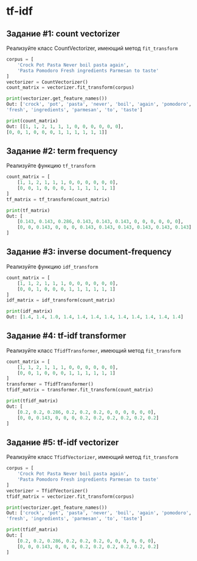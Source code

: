 # tf-idf
## Задание #1: count vectorizer
Реализуйте класс CountVectorizer, имеющий метод `fit_transform`
```python
corpus = [
    'Crock Pot Pasta Never boil pasta again',
    'Pasta Pomodoro Fresh ingredients Parmesan to taste'
]
vectorizer = CountVectorizer()
count_matrix = vectorizer.fit_transform(corpus)

print(vectorizer.get_feature_names())
Out: ['crock', 'pot', 'pasta', 'never', 'boil', 'again', 'pomodoro',
'fresh', 'ingredients', 'parmesan', 'to', 'taste']

print(count_matrix)
Out: [[1, 1, 2, 1, 1, 1, 0, 0, 0, 0, 0, 0],
[0, 0, 1, 0, 0, 0, 1, 1, 1, 1, 1, 1]]
```

## Задание #2: term frequency
Реализуйте функцию `tf_transform`
```python
count_matrix = [
    [1, 1, 2, 1, 1, 1, 0, 0, 0, 0, 0, 0],
    [0, 0, 1, 0, 0, 0, 1, 1, 1, 1, 1, 1]
]
tf_matrix = tf_transform(count_matrix)

print(tf_matrix)
Out: [
    [0.143, 0.143, 0.286, 0.143, 0.143, 0.143, 0, 0, 0, 0, 0, 0],
    [0, 0, 0.143, 0, 0, 0, 0.143, 0.143, 0.143, 0.143, 0.143, 0.143]
]
```

## Задание #3: inverse document-frequency
Реализуйте функцию `idf_transform`
```python
count_matrix = [
    [1, 1, 2, 1, 1, 1, 0, 0, 0, 0, 0, 0],
    [0, 0, 1, 0, 0, 0, 1, 1, 1, 1, 1, 1]
]
idf_matrix = idf_transform(count_matrix)

print(idf_matrix)
Out: [1.4, 1.4, 1.0, 1.4, 1.4, 1.4, 1.4, 1.4, 1.4, 1.4, 1.4, 1.4]
```

## Задание #4: tf-idf transformer
Реализуйте класс `TfidfTransformer`, имеющий метод `fit_transform`
```python
count_matrix = [
    [1, 1, 2, 1, 1, 1, 0, 0, 0, 0, 0, 0],
    [0, 0, 1, 0, 0, 0, 1, 1, 1, 1, 1, 1]
]
transformer = TfidfTransformer()
tfidf_matrix = transformer.fit_transform(count_matrix)

print(tfidf_matrix)
Out: [
    [0.2, 0.2, 0.286, 0.2, 0.2, 0.2, 0, 0, 0, 0, 0, 0],
    [0, 0, 0.143, 0, 0, 0, 0.2, 0.2, 0.2, 0.2, 0.2, 0.2]
]
```

## Задание #5: tf-idf vectorizer
Реализуйте класс `TfidfVectorizer`, имеющий метод `fit_transform`
```python
corpus = [
    'Crock Pot Pasta Never boil pasta again',
    'Pasta Pomodoro Fresh ingredients Parmesan to taste'
]
vectorizer = TfidfVectorizer()
tfidf_matrix = vectorizer.fit_transform(corpus)

print(vectorizer.get_feature_names())
Out: ['crock', 'pot', 'pasta', 'never', 'boil', 'again', 'pomodoro',
'fresh', 'ingredients', 'parmesan', 'to', 'taste']

print(tfidf_matrix)
Out: [
    [0.2, 0.2, 0.286, 0.2, 0.2, 0.2, 0, 0, 0, 0, 0, 0],
    [0, 0, 0.143, 0, 0, 0, 0.2, 0.2, 0.2, 0.2, 0.2, 0.2]
]
```
